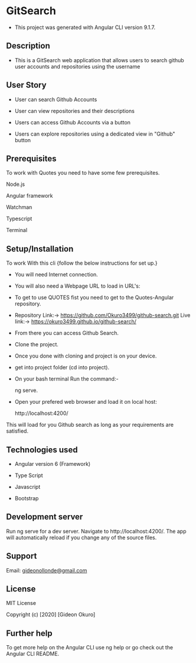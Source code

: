 # GitSearch

* This project was generated with Angular CLI version 9.1.7.

## Description
* This is a GitSearch web application that allows users to search github user accounts and repositories using the username

## User Story
* User can search Github Accounts

* User can view repositories and their descriptions

* Users can access Github Accounts via a button

* Users can explore repositories using a dedicated view in "Github" button

## Prerequisites
To work with Quotes you need to have some few prerequisites.

Node.js

Angular framework

Watchman

Typescript

Terminal

## Setup/Installation
To work With this cli {follow the below instructions for set up.}

* You will need Internet connection.

* You will also need a Webpage URL to load in URL's:

* To get to use QUOTES fist you need to get to the Quotes-Angular repository.

* Repository Link:-> https://github.com/Okuro3499/github-search.git Live link:-> https://okuro3499.github.io/github-search/

* From there you can access Github Search.

* Clone the project.

* Once you done with cloning and project is on your device.

* get into project folder (cd into project).

* On your bash terminal Run the command:-

   ng serve.

* Open your prefered web browser and load it on local host:

   http://localhost:4200/

This will load for you Github search as long as your requirements are satisfied.

## Technologies used
* Angular version 6 (Framework)

* Type Script

* Javascript

* Bootstrap

## Development server
Run ng serve for a dev server. Navigate to http://localhost:4200/. The app will automatically reload if you change any of the source files.

## Support
Email: gideonollonde@gmail.com

## License
MIT License

Copyright (c) [2020] [Gideon Okuro]

## Further help
To get more help on the Angular CLI use ng help or go check out the Angular CLI README.